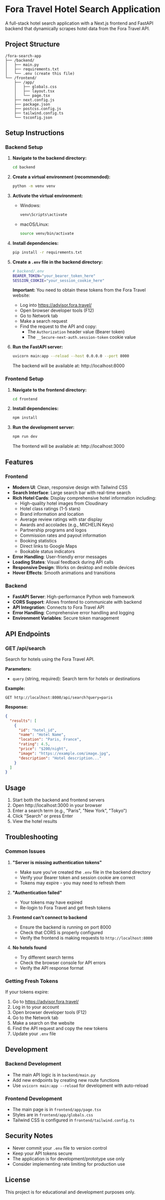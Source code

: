 # Fora Travel Hotel Search Application

A full-stack hotel search application with a Next.js frontend and FastAPI backend that dynamically scrapes hotel data from the Fora Travel API.

## Project Structure

```
/fora-search-app
├── /backend/
│   ├── main.py
│   ├── requirements.txt
│   └── .env (create this file)
└── /frontend/
    ├── /app/
    │   ├── globals.css
    │   ├── layout.tsx
    │   └── page.tsx
    ├── next.config.js
    ├── package.json
    ├── postcss.config.js
    ├── tailwind.config.ts
    └── tsconfig.json
```

## Setup Instructions

### Backend Setup

1. **Navigate to the backend directory:**
   ```bash
   cd backend
   ```

2. **Create a virtual environment (recommended):**
   ```bash
   python -m venv venv
   ```

3. **Activate the virtual environment:**
   - Windows:
     ```bash
     venv\Scripts\activate
     ```
   - macOS/Linux:
     ```bash
     source venv/bin/activate
     ```

4. **Install dependencies:**
   ```bash
   pip install -r requirements.txt
   ```

5. **Create a `.env` file in the backend directory:**
   ```bash
   # backend/.env
   BEARER_TOKEN="your_bearer_token_here"
   SESSION_COOKIE="your_session_cookie_here"
   ```

   **Important:** You need to obtain these tokens from the Fora Travel website:
   - Log into https://advisor.fora.travel/
   - Open browser developer tools (F12)
   - Go to Network tab
   - Make a search request
   - Find the request to the API and copy:
     - The `Authorization` header value (Bearer token)
     - The `__Secure-next-auth.session-token` cookie value

6. **Run the FastAPI server:**
   ```bash
   uvicorn main:app --reload --host 0.0.0.0 --port 8000
   ```

   The backend will be available at: http://localhost:8000

### Frontend Setup

1. **Navigate to the frontend directory:**
   ```bash
   cd frontend
   ```

2. **Install dependencies:**
   ```bash
   npm install
   ```

3. **Run the development server:**
   ```bash
   npm run dev
   ```

   The frontend will be available at: http://localhost:3000

## Features

### Frontend
- **Modern UI**: Clean, responsive design with Tailwind CSS
- **Search Interface**: Large search bar with real-time search
- **Rich Hotel Cards**: Display comprehensive hotel information including:
  - High-quality hotel images from Cloudinary
  - Hotel class ratings (1-5 stars)
  - Brand information and location
  - Average review ratings with star display
  - Awards and accolades (e.g., MICHELIN Keys)
  - Partnership programs and logos
  - Commission rates and payout information
  - Booking statistics
  - Direct links to Google Maps
  - Bookable status indicators
- **Error Handling**: User-friendly error messages
- **Loading States**: Visual feedback during API calls
- **Responsive Design**: Works on desktop and mobile devices
- **Hover Effects**: Smooth animations and transitions

### Backend
- **FastAPI Server**: High-performance Python web framework
- **CORS Support**: Allows frontend to communicate with backend
- **API Integration**: Connects to Fora Travel API
- **Error Handling**: Comprehensive error handling and logging
- **Environment Variables**: Secure token management

## API Endpoints

### GET /api/search
Search for hotels using the Fora Travel API.

**Parameters:**
- `query` (string, required): Search term for hotels or destinations

**Example:**
```
GET http://localhost:8000/api/search?query=paris
```

**Response:**
```json
{
  "results": [
    {
      "id": "hotel_id",
      "name": "Hotel Name",
      "location": "Paris, France",
      "rating": 4.5,
      "price": "$200/night",
      "image": "https://example.com/image.jpg",
      "description": "Hotel description..."
    }
  ]
}
```

## Usage

1. Start both the backend and frontend servers
2. Open http://localhost:3000 in your browser
3. Enter a search term (e.g., "Paris", "New York", "Tokyo")
4. Click "Search" or press Enter
5. View the hotel results

## Troubleshooting

### Common Issues

1. **"Server is missing authentication tokens"**
   - Make sure you've created the `.env` file in the backend directory
   - Verify your Bearer token and session cookie are correct
   - Tokens may expire - you may need to refresh them

2. **"Authentication failed"**
   - Your tokens may have expired
   - Re-login to Fora Travel and get fresh tokens

3. **Frontend can't connect to backend**
   - Ensure the backend is running on port 8000
   - Check that CORS is properly configured
   - Verify the frontend is making requests to `http://localhost:8000`

4. **No hotels found**
   - Try different search terms
   - Check the browser console for API errors
   - Verify the API response format

### Getting Fresh Tokens

If your tokens expire:

1. Go to https://advisor.fora.travel/
2. Log in to your account
3. Open browser developer tools (F12)
4. Go to the Network tab
5. Make a search on the website
6. Find the API request and copy the new tokens
7. Update your `.env` file

## Development

### Backend Development
- The main API logic is in `backend/main.py`
- Add new endpoints by creating new route functions
- Use `uvicorn main:app --reload` for development with auto-reload

### Frontend Development
- The main page is in `frontend/app/page.tsx`
- Styles are in `frontend/app/globals.css`
- Tailwind CSS is configured in `frontend/tailwind.config.ts`

## Security Notes

- Never commit your `.env` file to version control
- Keep your API tokens secure
- The application is for development/prototype use only
- Consider implementing rate limiting for production use

## License

This project is for educational and development purposes only. 